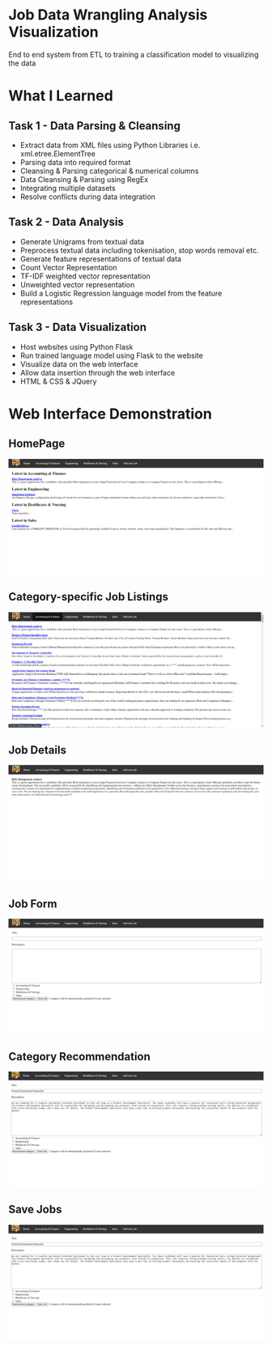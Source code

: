# Job Data Wrangling Analysis Visualization
 End to end system from ETL to training a classification model to visualizing the data

# What I Learned
## Task 1 - Data Parsing & Cleansing
- Extract data from XML files using Python Libraries i.e. xml.etree.ElementTree
- Parsing data into required format
- Cleansing & Parsing categorical & numerical columns
- Data Cleansing & Parsing using RegEx
- Integrating multiple datasets
- Resolve conflicts during data integration

## Task 2 - Data Analysis
- Generate Unigrams from textual data
- Preprocess textual data including tokenisation, stop words removal etc.
- Generate feature representations of textual data
 - Count Vector Representation
 - TF-IDF weighted vector representation
 - Unweighted vector representation
- Build a Logistic Regression language model from the feature representations

## Task 3 - Data Visualization
- Host websites using Python Flask
- Run trained language model using Flask to the website
- Visualize data on the web interface
- Allow data insertion through the web interface
- HTML & CSS & JQuery

# Web Interface Demonstration
## HomePage
<kbd>
  <img src="images/homepage.png" alt="Home Page">
</kbd>

## Category-specific Job Listings
<kbd>
  <img src="images/category_specific_jobs.png" alt="Category specific jobs">
</kbd>

## Job Details
<kbd>
  <img src="images/job_description.png" alt="Job Details">
</kbd>

## Job Form
<kbd>
  <img src="images/new_job_form.png" alt="Job Form">
</kbd>

## Category Recommendation
<kbd>
  <img src="images/category_recommendation.gif" alt="Category Recommendation">
</kbd>

## Save Jobs
<kbd>
  <img src="images/job_save.gif" alt="Save Jobs">
</kbd>
